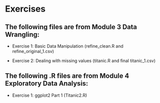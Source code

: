 # Exercises

## The following files are from Module 3 Data Wrangling:

* Exercise 1: Basic Data Manipulation (refine_clean.R and refine_original_1.csv)

* Exercise 2: Dealing with missing values (titanic.R and final titanic_1.csv)

## The following .R files are from Module 4 Exploratory Data Analysis:

* Exercise 1: ggplot2 Part 1 (Titanic2.R)

